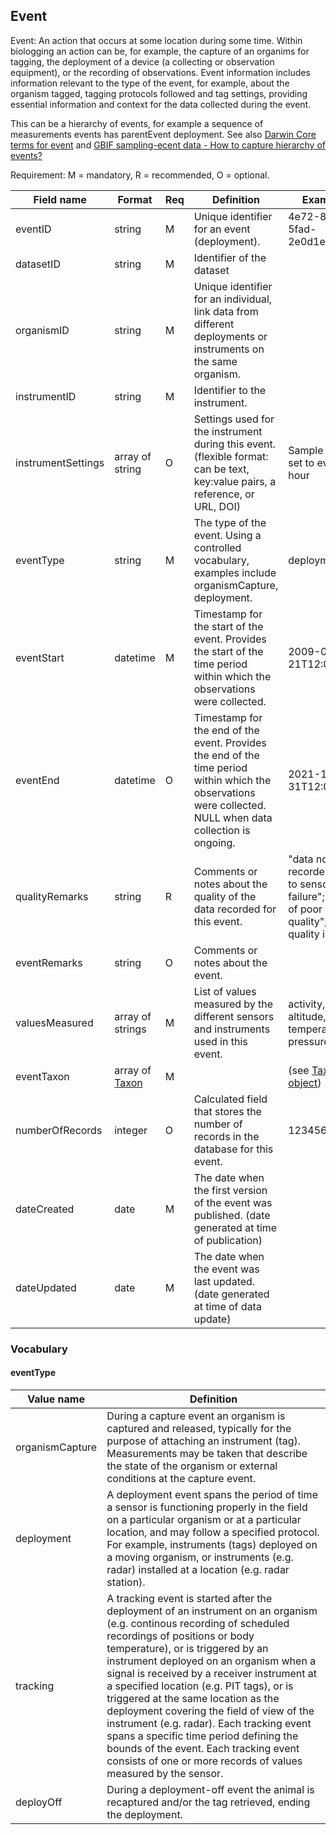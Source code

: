 ## Event

Event: An action that occurs at some location during some time. Within biologging an action can be, for example, the capture of an organims for tagging, the deployment of a device (a collecting or observation equipment), or the recording of observations. Event information includes information relevant to the type of the event, for example, about the organism tagged, tagging protocols followed and tag settings, providing essential information and context for the data collected during the event.

This can be a hierarchy of events, for example a sequence of measurements events has parentEvent deployment. See also [Darwin Core terms for event](https://dwc.tdwg.org/terms/#event) and [GBIF sampling-ecent data - How to capture hierarchy of events?](https://ipt.gbif.org/manual/en/ipt/latest/best-practices-sampling-event-data#how-to-capture-hierarchy-of-events)

Requirement: M = mandatory, R = recommended, O = optional.

| Field name | Format | Req | Definition | Example | Reference |
| ---------- | ------ | --- | ---------- | ------- | --------- |
| eventID | string | M | Unique identifier for an event (deployment). | 4e72-825a-5fad-2e0d1e901 | [DwC](https://dwc.tdwg.org/terms/#dwc:eventID), [biologging standardization](https://github.com/ocean-tracking-network/biologging_standardization/blob/master/templates/fields/deploymentID.md) |
| datasetID | string | M | Identifier of the dataset |  |  |
| organismID | string | M | Unique identifier for an individual, link data from different deployments or instruments on the same organism. |  | [biologging standardization](https://github.com/ocean-tracking-network/biologging_standardization/blob/master/templates/fields/organismID.md) |
| instrumentID | string | M | Identifier to the instrument. |  |  |
| instrumentSettings | array of string | O | Settings used for the instrument during this event. (flexible format: can be text, key:value pairs, a reference, or URL, DOI)| Sample rate set to every hour |  |
| eventType | string | M | The type of the event. Using a controlled vocabulary, examples include organismCapture, deployment. | deployment | [DwC](https://dwc.tdwg.org/terms/#dwc:eventType) |
| eventStart | datetime | M | Timestamp for the start of the event. Provides the start of the time period within which the observations were collected. | 2009-05-21T12:00:00Z | [DwC](https://dwc.tdwg.org/terms/#dwc:eventTime), [biologging standardization](https://github.com/ocean-tracking-network/biologging_standardization/blob/master/templates/fields/deploymentDateTime.md) | 
| eventEnd | datetime | O | Timestamp for the end of the event. Provides the end of the time period within which the observations were collected. NULL when data collection is ongoing. | 2021-12-31T12:00:00Z | [DwC](https://dwc.tdwg.org/terms/#dwc:eventTime), [biologging standardization](https://github.com/ocean-tracking-network/biologging_standardization/blob/master/templates/fields/detachmentDateTime.md) |
| qualityRemarks | string | R | Comments or notes about the quality of the data recorded for this event. | "data not recorded due to sensor failure"; "data of poor quality"; "no quality issues" |  |
| eventRemarks | string | O | Comments or notes about the event. |  | [DwC](https://dwc.tdwg.org/terms/#dwc:eventRemarks) |
| valuesMeasured | array of strings | M | List of values measured by the different sensors and instruments used in this event. | activity, altitude, temperature, pressure | *We need a list here !* |
| eventTaxon | array of [Taxon](taxon.md) | M |  | (see [Taxon object](taxon.md)) |
| numberOfRecords | integer | O | Calculated field that stores the number of records in the database for this event. | 123456789 |
| dateCreated | date | M | The date when the first version of the event was published. (date generated at time of publication) |  |
| dateUpdated | date | M | The date when the event was last updated. (date generated at time of data update) |  |


### Vocabulary

#### eventType
| Value name | Definition |
| ---------- | ------ |
| organismCapture | During a capture event an organism is captured and released, typically for the purpose of attaching an instrument (tag). Measurements may be taken that describe the state of the organism or external conditions at the capture event. |
| deployment | A deployment event spans the period of time a sensor is functioning properly in the field on a particular organism or at a particular location, and may follow a specified protocol. For example, instruments (tags) deployed on a moving organism, or instruments (e.g. radar) installed at a location (e.g. radar station). |
| tracking | A tracking event is started after the deployment of an instrument on an organism (e.g. continous recording of scheduled recordings of positions or body temperature),  or is triggered by an instrument deployed on an organism when a signal is received by a receiver instrument at a specified location (e.g. PIT tags), or is triggered at the same location as the deployment covering the field of view of the instrument (e.g. radar). Each tracking event spans a specific time period defining the bounds of the event. Each tracking event consists of one or more records of values measured by the sensor. |
| deployOff | During a deployment-off event the animal is recaptured and/or the tag retrieved, ending the deployment. |
